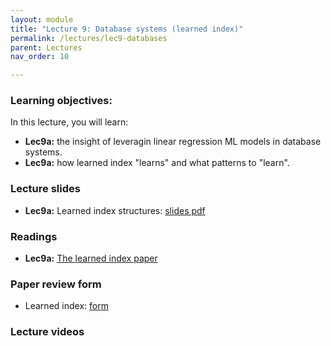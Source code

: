 ```yaml
---
layout: module
title: "Lecture 9: Database systems (learned index)"
permalink: /lectures/lec9-databases
parent: Lectures
nav_order: 10

---
```


### Learning objectives:

In this lecture, you will learn:

* **Lec9a:** the insight of leveragin linear regression ML models in database systems.
* **Lec9a:** how learned index "learns" and what patterns to "learn".



### Lecture slides

* **Lec9a:** Learned index structures: [slides pdf](/ds5110-spring23/assets/docs/lec9a-learned-index.pdf) 



### Readings 

* **Lec9a:** [The learned index paper](https://dl.acm.org/doi/10.1145/3183713.3196909)



### Paper review form

* Learned index: [form](https://edstem.org/us/courses/32938/discussion/2894103)



### Lecture videos



